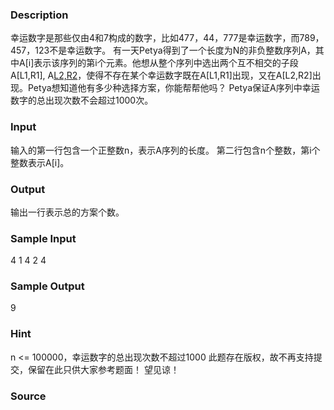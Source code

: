 
### Description
幸运数字是那些仅由4和7构成的数字，比如477，44，777是幸运数字，而789，457，123不是幸运数字。
有一天Petya得到了一个长度为N的非负整数序列A，其中A[i]表示该序列的第i个元素。他想从整个序列中选出两个互不相交的子段A[L1,R1], A[L2,R2](1<=L1<=R1<L2<=R2<=n)，使得不存在某个幸运数字既在A[L1,R1]出现，又在A[L2,R2]出现。Petya想知道他有多少种选择方案，你能帮帮他吗？
Petya保证A序列中幸运数字的总出现次数不会超过1000次。


### Input
输入的第一行包含一个正整数n，表示A序列的长度。
第二行包含n个整数，第i个整数表示A[i]。


### Output
输出一行表示总的方案个数。


### Sample Input
4
1 4 2 4
### Sample Output
9
### Hint
n <= 100000，幸运数字的总出现次数不超过1000
此题存在版权，故不再支持提交，保留在此只供大家参考题面！ 望见谅！

### Source

